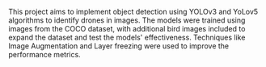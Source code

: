 This project aims to implement object detection using YOLOv3 and YoLov5 algorithms to identify drones in images. The models were trained using images from the COCO dataset, with additional bird images included to expand the dataset and test the models' effectiveness. Techniques like Image Augmentation and Layer freezing were used to improve the performance metrics.
